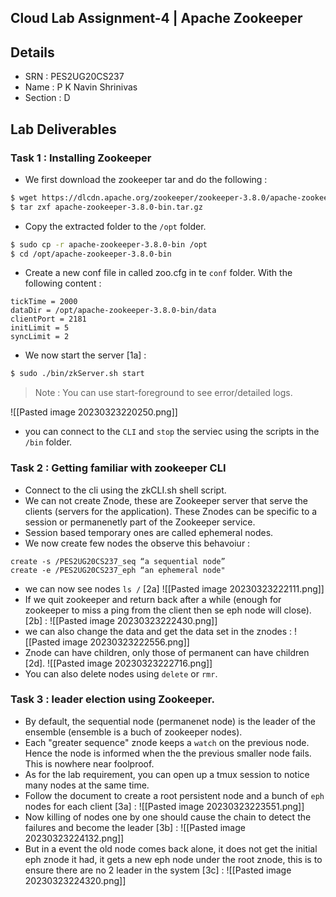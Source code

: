 ## Cloud Lab Assignment-4 | Apache Zookeeper 
## Details 
- SRN : PES2UG20CS237
- Name : P K Navin Shrinivas 
- Section : D
## Lab Deliverables 
### Task 1 : Installing Zookeeper 
- We first download the zookeeper tar and do the following : 
```bash
$ wget https://dlcdn.apache.org/zookeeper/zookeeper-3.8.0/apache-zookeeper-3.8.0-bin.tar.gz
$ tar zxf apache-zookeeper-3.8.0-bin.tar.gz 
```
- Copy the extracted folder to the `/opt` folder.
```bash
$ sudo cp -r apache-zookeeper-3.8.0-bin /opt
$ cd /opt/apache-zookeeper-3.8.0-bin
```
- Create a new conf file in called zoo.cfg in te `conf` folder. With the following content : 
```
tickTime = 2000
dataDir = /opt/apache-zookeeper-3.8.0-bin/data
clientPort = 2181
initLimit = 5
syncLimit = 2
```
- We now start the server [1a] : 
```bash
$ sudo ./bin/zkServer.sh start
```
 > Note : You can use start-foreground to see error/detailed logs. 
 
![[Pasted image 20230323220250.png]]
- you can connect to the `CLI` and `stop` the serviec using the scripts in the `/bin` folder.

### Task 2 : Getting familiar with zookeeper CLI
- Connect to the cli using the zkCLI.sh shell script. 
- We can not create Znode, these are Zookeeper server that serve the clients (servers for the application). These Znodes can be specific to a session or permanenetly part of the Zookeeper service. 
- Session based temporary ones are called ephemeral nodes. 
- We now create few nodes the observe this behavoiur : 
```
create -s /PES2UG20CS237_seq “a sequential node”
create -e /PES2UG20CS237_eph “an ephemeral node"
```
- we can now see nodes `ls /` [2a]
![[Pasted image 20230323222111.png]]
- If we quit zookeeper and return back after a while (enough for zookeeper to miss a ping from the client then se eph node will close). [2b] :
![[Pasted image 20230323222430.png]]
- we can also change the data and get the data set in the znodes : 
![[Pasted image 20230323222556.png]]
- Znode can have children, only those of permanent can have children [2d].
![[Pasted image 20230323222716.png]]
- You can also delete nodes using `delete` or `rmr`. 
### Task 3 : leader election using Zookeeper. 
- By default, the sequential node (permanenet node) is the leader of the ensemble (ensemble is a buch of zookeeper nodes). 
- Each "greater sequence" znode keeps a `watch` on the previous node. Hence the node is informed when the the previous smaller node fails. This is nowhere near foolproof. 
- As for the lab requirement, you can open up a tmux session to notice many nodes at the same time. 
- Follow the document to create a root persistent node and a bunch of `eph` nodes for each client [3a] : 
![[Pasted image 20230323223551.png]]
- Now killing of nodes one by one should cause the chain to detect the failures and become the leader [3b] : 
![[Pasted image 20230323224132.png]]
- But in a event the old node comes back alone, it does not get the initial eph znode it had, it gets a new eph node under the root znode, this is to ensure there are no 2 leader in the system [3c] : 
![[Pasted image 20230323224320.png]]